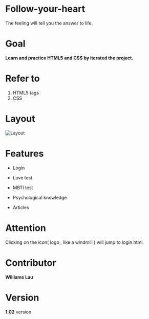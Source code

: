 # Follow-your-heart

The feeling will tell you the answer to life.

# Goal

**Learn and practice HTML5 and CSS by iterated the project.**

# Refer to

1. HTML5 tags
2. CSS

# Layout

<img src="http://i64.tinypic.com/25tvpzt.jpg" alt="Layout">

# Features

* Login

* Love test

* MBTI test

* Psychological knowledge

* Articles

# Attention

Clicking on the icon( logo , like a windmill ) will jump to login.html.

# Contributor
 
**Williams Lau**
 
# Version

**1.02** version.
